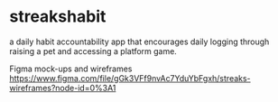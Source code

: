 # streakshabit

a daily habit accountability app that encourages daily logging through raising a pet and accessing a platform game.

Figma mock-ups and wireframes
https://www.figma.com/file/gGk3VFf9nvAc7YduYbFgxh/streaks-wireframes?node-id=0%3A1
